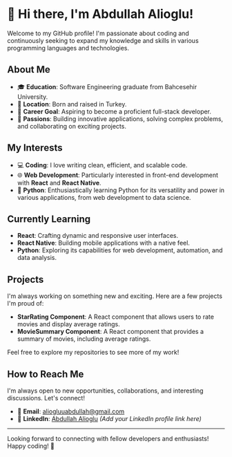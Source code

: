 # 👋 Hi there, I'm Abdullah Alioglu!

Welcome to my GitHub profile! I'm passionate about coding and continuously seeking to expand my knowledge and skills in various programming languages and technologies.

## About Me

- 🎓 **Education**: Software Engineering graduate from Bahcesehir University.
- 🏡 **Location**: Born and raised in Turkey.
- 💼 **Career Goal**: Aspiring to become a proficient full-stack developer.
- 🌟 **Passions**: Building innovative applications, solving complex problems, and collaborating on exciting projects.

## My Interests

- 💻 **Coding**: I love writing clean, efficient, and scalable code.
- 🌐 **Web Development**: Particularly interested in front-end development with **React** and **React Native**.
- 🐍 **Python**: Enthusiastically learning Python for its versatility and power in various applications, from web development to data science.

## Currently Learning

- **React**: Crafting dynamic and responsive user interfaces.
- **React Native**: Building mobile applications with a native feel.
- **Python**: Exploring its capabilities for web development, automation, and data analysis.

## Projects

I'm always working on something new and exciting. Here are a few projects I'm proud of:

- **StarRating Component**: A React component that allows users to rate movies and display average ratings.
- **MovieSummary Component**: A React component that provides a summary of movies, including average ratings.

Feel free to explore my repositories to see more of my work!

## How to Reach Me

I'm always open to new opportunities, collaborations, and interesting discussions. Let's connect!

- 📧 **Email**: [aliogluuabdullah@gmail.com](mailto:aliogluuabdullah@gmail.com)
- 🔗 **LinkedIn**: [Abdullah Alioglu](https://www.linkedin.com/in/abdullahalioglu) *(Add your LinkedIn profile link here)*

---

Looking forward to connecting with fellow developers and enthusiasts! Happy coding! 🚀

